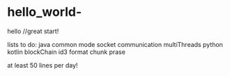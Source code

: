 # hello_world-
hello
//great start!

lists to do:
java common mode
socket communication
multiThreads
python
kotlin
blockChain
id3 format
chunk prase

at least 50 lines per day!


